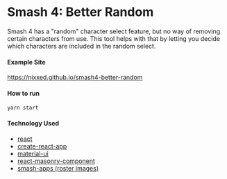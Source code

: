 Smash 4: Better Random
===

Smash 4 has a "random" character select feature, but no way of removing 
certain characters from use. This tool helps with that by letting you 
decide which characters are included in the random select.

#### Example Site
https://nixxed.github.io/smash4-better-random

#### How to run
```
yarn start
```

#### Technology Used
* [react](https://github.com/facebook/react)
* [create-react-app](https://github.com/facebookincubator/create-react-app)
* [material-ui](https://github.com/callemall/material-ui)
* [react-masonry-component](https://github.com/eiriklv/react-masonry-component)
* [smash-apps (roster images)](https://github.com/quetzle/smash-apps)
